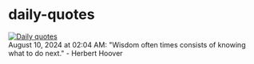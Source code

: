 # daily-quotes
[![Daily quotes](https://github.com/ceepu8/daily-quotes/actions/workflows/daily-quote.yml/badge.svg)](https://github.com/ceepu8/daily-quotes/actions/workflows/daily-quote.yml)<br/>
August 10, 2024 at 02:04 AM: "Wisdom often times consists of knowing what to do next." - Herbert Hoover
